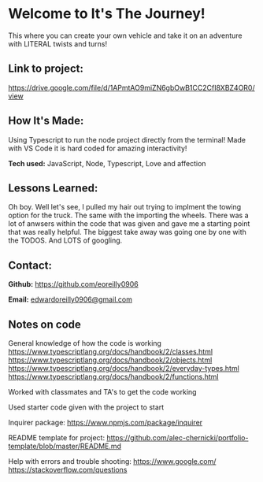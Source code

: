 # Welcome to It's The Journey!
This where you can create your own vehicle and take it on an adventure with LITERAL
twists and turns!

## Link to project:
https://drive.google.com/file/d/1APmtAO9miZN6gbOwB1CC2CfI8XBZ4OR0/view



## How It's Made:
Using Typescript to run the node project directly from the terminal! 
Made with VS Code it is hard coded for amazing interactivity!



**Tech used:**  JavaScript, Node, Typescript, Love and affection



## Lessons Learned:
Oh boy. Well let's see, I pulled my hair out trying to implment the towing option for the truck. 
The same with the importing the wheels. There was a lot of anwsers within the code that was given and 
gave me a starting point that was really helpful. The biggest take away was going one by one with the TODOS.
And LOTS of googling.


## Contact:


**Github:** <https://github.com/eoreilly0906>

**Email:** edwardoreilly0906@gmail.com

## Notes on code
General knowledge of how the code is working
https://www.typescriptlang.org/docs/handbook/2/classes.html
https://www.typescriptlang.org/docs/handbook/2/objects.html
https://www.typescriptlang.org/docs/handbook/2/everyday-types.html
https://www.typescriptlang.org/docs/handbook/2/functions.html

Worked with classmates and TA's to get the code working

Used starter code given with the project to start


Inquirer package:
https://www.npmjs.com/package/inquirer


README template	 for project:
https://github.com/alec-chernicki/portfolio-template/blob/master/README.md


Help with errors and trouble shooting:
https://www.google.com/
https://stackoverflow.com/questions